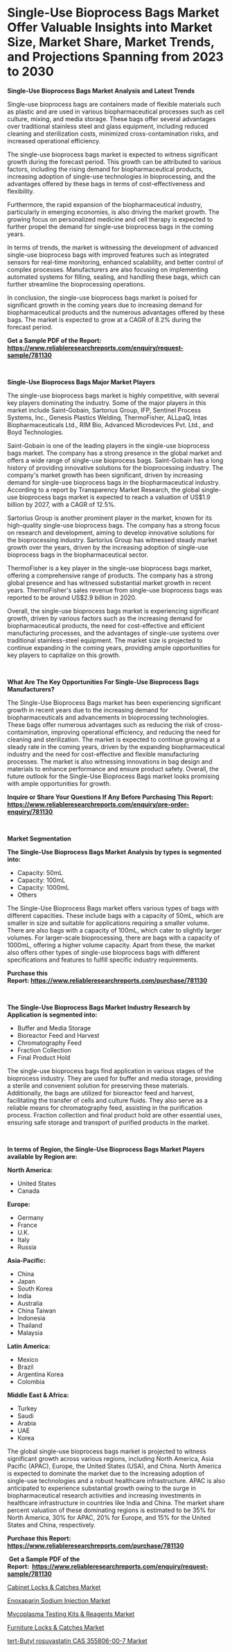 <p><h1>Single-Use Bioprocess Bags Market Offer Valuable Insights into Market Size, Market Share, Market Trends, and Projections Spanning from 2023 to 2030</h1></p><p><strong>Single-Use Bioprocess Bags Market Analysis and Latest Trends</strong></p>
<p><p>Single-use bioprocess bags are containers made of flexible materials such as plastic and are used in various biopharmaceutical processes such as cell culture, mixing, and media storage. These bags offer several advantages over traditional stainless steel and glass equipment, including reduced cleaning and sterilization costs, minimized cross-contamination risks, and increased operational efficiency.</p><p>The single-use bioprocess bags market is expected to witness significant growth during the forecast period. This growth can be attributed to various factors, including the rising demand for biopharmaceutical products, increasing adoption of single-use technologies in bioprocessing, and the advantages offered by these bags in terms of cost-effectiveness and flexibility.</p><p>Furthermore, the rapid expansion of the biopharmaceutical industry, particularly in emerging economies, is also driving the market growth. The growing focus on personalized medicine and cell therapy is expected to further propel the demand for single-use bioprocess bags in the coming years.</p><p>In terms of trends, the market is witnessing the development of advanced single-use bioprocess bags with improved features such as integrated sensors for real-time monitoring, enhanced scalability, and better control of complex processes. Manufacturers are also focusing on implementing automated systems for filling, sealing, and handling these bags, which can further streamline the bioprocessing operations.</p><p>In conclusion, the single-use bioprocess bags market is poised for significant growth in the coming years due to increasing demand for biopharmaceutical products and the numerous advantages offered by these bags. The market is expected to grow at a CAGR of 8.2% during the forecast period.</p></p>
<p><strong>Get a Sample PDF of the Report:&nbsp; <a href="https://www.reliableresearchreports.com/enquiry/request-sample/781130">https://www.reliableresearchreports.com/enquiry/request-sample/781130</a></strong></p>
<p>&nbsp;</p>
<p><strong>Single-Use Bioprocess Bags Major Market Players</strong></p>
<p><p>The single-use bioprocess bags market is highly competitive, with several key players dominating the industry. Some of the major players in this market include Saint-Gobain, Sartorius Group, IFP, Sentinel Process Systems, Inc., Genesis Plastics Welding, ThermoFisher, ALLpaQ, Intas Biopharmaceuticals Ltd., RIM Bio, Advanced Microdevices Pvt. Ltd., and Boyd Technologies.</p><p>Saint-Gobain is one of the leading players in the single-use bioprocess bags market. The company has a strong presence in the global market and offers a wide range of single-use bioprocess bags. Saint-Gobain has a long history of providing innovative solutions for the bioprocessing industry. The company's market growth has been significant, driven by increasing demand for single-use bioprocess bags in the biopharmaceutical industry. According to a report by Transparency Market Research, the global single-use bioprocess bags market is expected to reach a valuation of US$1.9 billion by 2027, with a CAGR of 12.5%.</p><p>Sartorius Group is another prominent player in the market, known for its high-quality single-use bioprocess bags. The company has a strong focus on research and development, aiming to develop innovative solutions for the bioprocessing industry. Sartorius Group has witnessed steady market growth over the years, driven by the increasing adoption of single-use bioprocess bags in the biopharmaceutical sector.</p><p>ThermoFisher is a key player in the single-use bioprocess bags market, offering a comprehensive range of products. The company has a strong global presence and has witnessed substantial market growth in recent years. ThermoFisher's sales revenue from single-use bioprocess bags was reported to be around US$2.9 billion in 2020.</p><p>Overall, the single-use bioprocess bags market is experiencing significant growth, driven by various factors such as the increasing demand for biopharmaceutical products, the need for cost-effective and efficient manufacturing processes, and the advantages of single-use systems over traditional stainless-steel equipment. The market size is projected to continue expanding in the coming years, providing ample opportunities for key players to capitalize on this growth.</p></p>
<p>&nbsp;</p>
<p><strong>What Are The Key Opportunities For Single-Use Bioprocess Bags Manufacturers?</strong></p>
<p><p>The Single-Use Bioprocess Bags market has been experiencing significant growth in recent years due to the increasing demand for biopharmaceuticals and advancements in bioprocessing technologies. These bags offer numerous advantages such as reducing the risk of cross-contamination, improving operational efficiency, and reducing the need for cleaning and sterilization. The market is expected to continue growing at a steady rate in the coming years, driven by the expanding biopharmaceutical industry and the need for cost-effective and flexible manufacturing processes. The market is also witnessing innovations in bag design and materials to enhance performance and ensure product safety. Overall, the future outlook for the Single-Use Bioprocess Bags market looks promising with ample opportunities for growth.</p></p>
<p><strong>Inquire or Share Your Questions If Any Before Purchasing This Report: <a href="https://www.reliableresearchreports.com/enquiry/pre-order-enquiry/781130">https://www.reliableresearchreports.com/enquiry/pre-order-enquiry/781130</a></strong></p>
<p>&nbsp;</p>
<p><strong>Market Segmentation</strong></p>
<p><strong>The Single-Use Bioprocess Bags Market Analysis by types is segmented into:</strong></p>
<p><ul><li>Capacity: 50mL</li><li>Capacity: 100mL</li><li>Capacity: 1000mL</li><li>Others</li></ul></p>
<p><p>The Single-Use Bioprocess Bags market offers various types of bags with different capacities. These include bags with a capacity of 50mL, which are smaller in size and suitable for applications requiring a smaller volume. There are also bags with a capacity of 100mL, which cater to slightly larger volumes. For larger-scale bioprocessing, there are bags with a capacity of 1000mL, offering a higher volume capacity. Apart from these, the market also offers other types of single-use bioprocess bags with different specifications and features to fulfill specific industry requirements.</p></p>
<p><strong>Purchase this Report:&nbsp;<a href="https://www.reliableresearchreports.com/purchase/781130">https://www.reliableresearchreports.com/purchase/781130</a></strong></p>
<p>&nbsp;</p>
<p><strong>The Single-Use Bioprocess Bags Market Industry Research by Application is segmented into:</strong></p>
<p><ul><li>Buffer and Media Storage</li><li>Bioreactor Feed and Harvest</li><li>Chromatography Feed</li><li>Fraction Collection</li><li>Final Product Hold</li></ul></p>
<p><p>The single-use bioprocess bags find application in various stages of the bioprocess industry. They are used for buffer and media storage, providing a sterile and convenient solution for preserving these materials. Additionally, the bags are utilized for bioreactor feed and harvest, facilitating the transfer of cells and culture fluids. They also serve as a reliable means for chromatography feed, assisting in the purification process. Fraction collection and final product hold are other essential uses, ensuring safe storage and transport of purified products in the market.</p></p>
<p>&nbsp;</p>
<p><strong>In terms of Region, the Single-Use Bioprocess Bags Market Players available by Region are:</strong></p>
<p>
    <p> <strong> North America: </strong>
        <ul>
            <li>United States</li>
            <li>Canada</li>
        </ul>
        </p> 
    <p> <strong> Europe: </strong>
        <ul>
            <li>Germany</li>
            <li>France</li>
            <li>U.K.</li>
            <li>Italy</li>
            <li>Russia</li>
        </ul>
        </p> 
    <p> <strong> Asia-Pacific: </strong>
        <ul>
            <li>China</li>
            <li>Japan</li>
            <li>South Korea</li>
            <li>India</li>
            <li>Australia</li>
            <li>China Taiwan</li>
            <li>Indonesia</li>
            <li>Thailand</li>
            <li>Malaysia</li>
        </ul>
        </p> 
    <p> <strong> Latin America: </strong>
        <ul>
            <li>Mexico</li>
            <li>Brazil</li>
            <li>Argentina Korea</li>
            <li>Colombia</li>
        </ul>
        </p> 
    <p> <strong> Middle East & Africa: </strong>
        <ul>
            <li>Turkey</li>
            <li>Saudi</li>
            <li>Arabia</li>
            <li>UAE</li>
            <li>Korea</li>
        </ul>
    </p>
    </p>
<p><p>The global single-use bioprocess bags market is projected to witness significant growth across various regions, including North America, Asia Pacific (APAC), Europe, the United States (USA), and China. North America is expected to dominate the market due to the increasing adoption of single-use technologies and a robust healthcare infrastructure. APAC is also anticipated to experience substantial growth owing to the surge in biopharmaceutical research activities and increasing investments in healthcare infrastructure in countries like India and China. The market share percent valuation of these dominating regions is estimated to be 35% for North America, 30% for APAC, 20% for Europe, and 15% for the United States and China, respectively.</p></p>
<p><strong>Purchase this Report: <a href="https://www.reliableresearchreports.com/purchase/781130">https://www.reliableresearchreports.com/purchase/781130</a></strong></p>
<p>&nbsp;<strong>Get a Sample PDF of the Report:&nbsp;&nbsp;<a href="https://www.reliableresearchreports.com/enquiry/request-sample/781130">https://www.reliableresearchreports.com/enquiry/request-sample/781130</a></strong></p>
<p><strong></strong></p>
<p><p><a href="https://www.linkedin.com/pulse/cabinet-locks-amp-catches-market-size-share-trends-analysis/">Cabinet Locks & Catches Market</a></p><p><a href="https://github.com/Chiragrp22/Market-Research-Report-List-1/blob/main/enoxaparin-sodium-injection-market.md">Enoxaparin Sodium Injection Market</a></p><p><a href="https://medium.com/@hugthess010/mycoplasma-testing-kits-amp-reagents-market-trends-forecast-and-competitive-analysis-to-2030-0057021b8733">Mycoplasma Testing Kits & Reagents Market</a></p><p><a href="https://www.linkedin.com/pulse/furniture-locks-amp-catches-market-insights-players-forecast/">Furniture Locks & Catches Market</a></p><p><a href="https://medium.com/@moribenton733320/tert-butyl-rosuvastatin-cas-355806-00-7-market-report-reveals-the-latest-trends-and-growth-a56e2c5162b3">tert-Butyl rosuvastatin CAS 355806-00-7 Market</a></p></p>